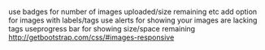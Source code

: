 use badges for number of images uploaded/size remaining etc
add option for images with labels/tags
use alerts for showing your images are lacking tags
useprogress bar for showing size/space remaining
http://getbootstrap.com/css/#images-responsive